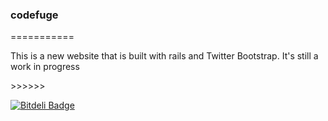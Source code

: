 <h3>codefuge</h3>
===========

   <p>This is a new website that is built with rails and Twitter Bootstrap. It's still a work in progress</p>
>>>>>>

[![Bitdeli Badge](https://d2weczhvl823v0.cloudfront.net/Adam0964/codefuge/trend.png)](https://bitdeli.com/free "Bitdeli Badge")



